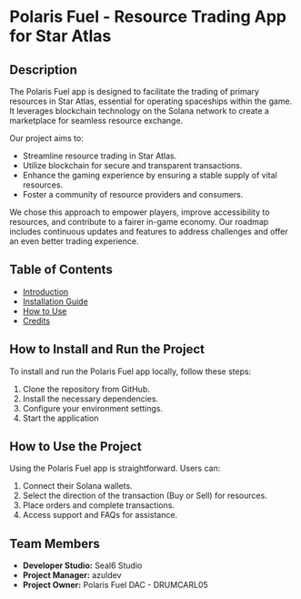 # Polaris Fuel - Resource Trading App for Star Atlas

## Description

The Polaris Fuel app is designed to facilitate the trading of primary resources in Star Atlas, essential for operating spaceships within the game. It leverages blockchain technology on the Solana network to create a marketplace for seamless resource exchange.

Our project aims to:
- Streamline resource trading in Star Atlas.
- Utilize blockchain for secure and transparent transactions.
- Enhance the gaming experience by ensuring a stable supply of vital resources.
- Foster a community of resource providers and consumers.

We chose this approach to empower players, improve accessibility to resources, and contribute to a fairer in-game economy. Our roadmap includes continuous updates and features to address challenges and offer an even better trading experience.

## Table of Contents

- [Introduction](#introduction)
- [Installation Guide](#installation-guide)
- [How to Use](#how-to-use)
- [Credits](#credits)

## How to Install and Run the Project

To install and run the Polaris Fuel app locally, follow these steps:

1. Clone the repository from GitHub.
2. Install the necessary dependencies.
3. Configure your environment settings.
4. Start the application

## How to Use the Project

Using the Polaris Fuel app is straightforward. Users can:

1. Connect their Solana wallets.
2. Select the direction of the transaction (Buy or Sell) for resources.
3. Place orders and complete transactions.
4. Access support and FAQs for assistance.

## Team Members

- **Developer Studio:** Seal6 Studio
- **Project Manager:** azuldev
- **Project Owner:** Polaris Fuel DAC - DRUMCARL05
